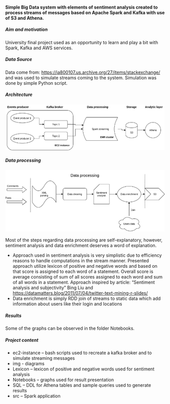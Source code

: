 #### Simple Big Data system with elements of sentiment analysis created to process streams of messages based on Apache Spark and Kafka with use of S3 and Athena.

##### Aim and motivation
University final project used as an opportunity to learn and play a bit with Spark, Kafka and AWS services.

##### Data Source
Data come from: https://ia800107.us.archive.org/27/items/stackexchange/ and was used to simulate streams coming to the system. Simulation was done by simple Python script.

##### Architecture
![Archtecture](img/diag_2.png)

##### Data processing
![Data processing](img/processing_ENG.png)

Most of the steps regarding data processing are self-explanatory, however, sentiment analysis and data enrichment deserves a word of explanation.
* Approach used in sentiment analysis is very simplistic due to efficiency reasons to handle computations in the stream manner. Presented approach utilize lexicon of positive and negative words and based on that score is assigned to each word of a statement. Overall score is average consisting of sum of all scores assigned to each word and sum of all words in a statement.
Approach inspired by article: “Sentiment analysis and subjectivity” Bing Liu and https://datamatters.blog/2011/07/04/twitter-text-mining-r-slides/
* Data enrichment is simply RDD join of streams to static data which add information about users like their login and locations


##### Results
Some of the graphs can be observed in the folder Notebooks.


##### Project content
* ec2-instance – bash scripts used to recreate a kafka broker and to simulate streaming messages
* img - diagrams
* Lexicon – lexicon of positive and negative words used for sentiment analysis
* Notebooks – graphs used for result presentation
* SQL – DDL for Athena tables and sample queries used to generate results
* src – Spark application
